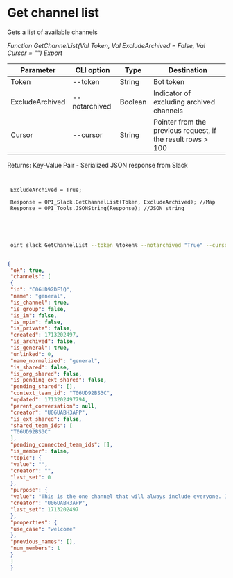 ﻿---
sidebar_position: 1
---

# Get channel list
 Gets a list of available channels


*Function GetChannelList(Val Token, Val ExcludeArchived = False, Val Cursor = "") Export*

 | Parameter | CLI option | Type | Destination |
 |-|-|-|-|
 | Token | --token | String | Bot token |
 | ExcludeArchived | --notarchived | Boolean | Indicator of excluding archived channels |
 | Cursor | --cursor | String | Pointer from the previous request, if the result rows > 100 |

 
 Returns: Key-Value Pair - Serialized JSON response from Slack

```bsl title="Code example"
	
 
 ExcludeArchived = True;
 
 Response = OPI_Slack.GetChannelList(Token, ExcludeArchived); //Map
 Response = OPI_Tools.JSONString(Response); //JSON string
 

	
```

```sh title="CLI command example"
 
 oint slack GetChannelList --token %token% --notarchived "True" --cursor %cursor%

```


```json title="Result"

{
 "ok": true,
 "channels": [
 {
 "id": "C06UD92DF1Q",
 "name": "general",
 "is_channel": true,
 "is_group": false,
 "is_im": false,
 "is_mpim": false,
 "is_private": false,
 "created": 1713202497,
 "is_archived": false,
 "is_general": true,
 "unlinked": 0,
 "name_normalized": "general",
 "is_shared": false,
 "is_org_shared": false,
 "is_pending_ext_shared": false,
 "pending_shared": [],
 "context_team_id": "T06UD92BS3C",
 "updated": 1713202497794,
 "parent_conversation": null,
 "creator": "U06UABH3APP",
 "is_ext_shared": false,
 "shared_team_ids": [
 "T06UD92BS3C"
 ],
 "pending_connected_team_ids": [],
 "is_member": false,
 "topic": {
 "value": "",
 "creator": "",
 "last_set": 0
 },
 "purpose": {
 "value": "This is the one channel that will always include everyone. It’s a great spot for announcements and team-wide conversations.",
 "creator": "U06UABH3APP",
 "last_set": 1713202497
 },
 "properties": {
 "use_case": "welcome"
 },
 "previous_names": [],
 "num_members": 1
 }
 ]
 }

```
